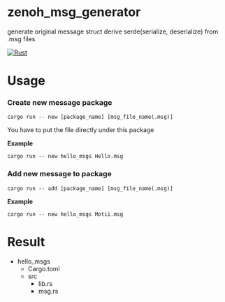 # zenoh_msg_generator
generate original message struct derive serde(serialize, deserialize) from .msg files

[![Rust](https://github.com/PureRustRobot/zenoh_msg_generator/actions/workflows/rust.yml/badge.svg)](https://github.com/PureRustRobot/zenoh_msg_generator/actions/workflows/rust.yml)

# Usage
### Create new message package
```
cargo run -- new [package_name] [msg_file_name(.msg)]
```
You have to put the file directly under this package

**Example**
```
cargo run -- new hello_msgs Hello.msg
```

### Add new message to package
```
cargo run -- add [package_name] [msg_file_name(.msg)]
```

**Example**
```
cargo run -- new hello_msgs Motii.msg
```

# Result
- hello_msgs
  - Cargo.toml
  - src
    - lib.rs
    - msg.rs
